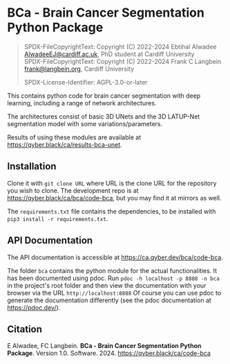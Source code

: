 # BCa - Brain Cancer Segmentation Python Package

> SPDX-FileCopyrightText: Copyright (C) 2022-2024 Ebtihal Alwadee <AlwadeeEJ@cardiff.ac.uk>, PhD student at Cardiff University\
> SPDX-FileCopyrightText: Copyright (C) 2022-2024 Frank C Langbein <frank@langbein.org>, Cardiff University
>
> SPDX-License-Identifier: AGPL-3.0-or-later

This contains python code for brain cancer segmentation with deep learning, including a range of network
architectures.

The architectures consist of basic 3D UNets and the 3D LATUP-Net segmentation model with some variations/parameters.

Results of using these modules are available at https://qyber.black/ca/results-bca-unet.

## Installation

Clone it with `git clone URL` where URL is the clone URL for the repository you wish to clone. The development
repo is at https://qyber.black/ca/bca/code-bca, but you may find it at mirrors as well.

The `requirements.txt` file contains the dependencies, to be installed with `pip3 install -r requirements.txt`.

## API Documentation

The API documentation is accessible at https://ca.qyber.dev/bca/code-bca.

The folder `bca` contains the python module for the actual functionalities. It has been documented using pdoc. Run
```pdoc -h localhost -p 8888 -n bca```
in the project's root folder and then view the documentation with your browser via the URL
```http://localhost:8888```
Of course you can use pdoc to generate the documentation differently (see the pdoc documentation at https://pdoc.dev/).

## Citation

E Alwadee, FC Langbein. **BCa - Brain Cancer Segmentation Python Package**. Version 1.0. Software. 2024. 
https://qyber.black/ca/code-bca
